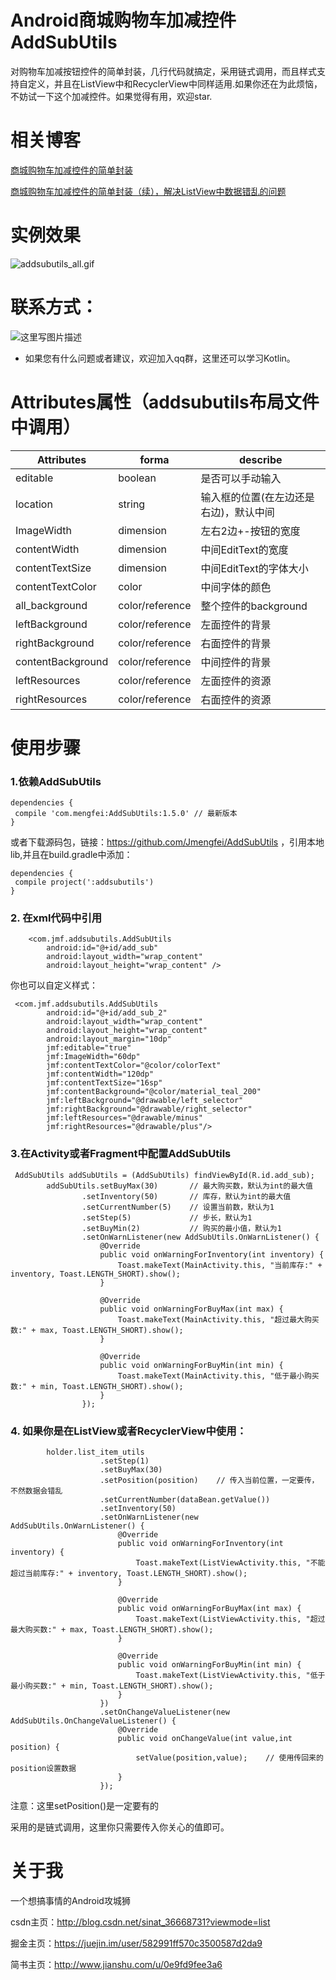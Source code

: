 # Android商城购物车加减控件AddSubUtils

对购物车加减按钮控件的简单封装，几行代码就搞定，采用链式调用，而且样式支持自定义，并且在ListView中和RecyclerView中同样适用.如果你还在为此烦恼，不妨试一下这个加减控件。如果觉得有用，欢迎star.

# 相关博客

[商城购物车加减控件的简单封装](http://blog.csdn.net/sinat_36668731/article/details/77163019)

[商城购物车加减控件的简单封装（续），解决ListView中数据错乱的问题](http://blog.csdn.net/sinat_36668731/article/details/77337091)


# 实例效果

![addsubutils_all.gif](http://upload-images.jianshu.io/upload_images/4894696-1d42719651921d20.gif?imageMogr2/auto-orient/strip)

# 联系方式：

![这里写图片描述](http://img.blog.csdn.net/20170809175419051?watermark/2/text/aHR0cDovL2Jsb2cuY3Nkbi5uZXQvc2luYXRfMzY2Njg3MzE=/font/5a6L5L2T/fontsize/400/fill/I0JBQkFCMA==/dissolve/70/gravity/SouthEast)

- 如果您有什么问题或者建议，欢迎加入qq群，这里还可以学习Kotlin。

# Attributes属性（addsubutils布局文件中调用）

| Attributes 	|forma	|describe|
| ----------- |-------|------- |
|editable	|boolean|是否可以手动输入|
|location	|string	|输入框的位置(在左边还是右边)，默认中间|
|ImageWidth	|dimension|左右2边+-按钮的宽度|
|contentWidth	|dimension|中间EditText的宽度|
|contentTextSize|dimension|中间EditText的字体大小|
|contentTextColor|color	|中间字体的颜色|
|all_background|color/reference|整个控件的background|
|leftBackground|color/reference|左面控件的背景|
|rightBackground|color/reference|右面控件的背景|
|contentBackground|color/reference|中间控件的背景|
|leftResources|color/reference|左面控件的资源|
|rightResources|color/reference|右面控件的资源|

# 使用步骤

### 1.依赖AddSubUtils
```
dependencies {
 compile 'com.mengfei:AddSubUtils:1.5.0' // 最新版本
}
```
或者下载源码包，链接：https://github.com/Jmengfei/AddSubUtils ，引用本地lib,并且在build.gradle中添加：
```
dependencies {
 compile project(':addsubutils')
}
```

### 2. 在xml代码中引用

```
    <com.jmf.addsubutils.AddSubUtils
        android:id="@+id/add_sub"
        android:layout_width="wrap_content"
        android:layout_height="wrap_content" />
```
你也可以自定义样式：

```
 <com.jmf.addsubutils.AddSubUtils
        android:id="@+id/add_sub_2"
        android:layout_width="wrap_content"
        android:layout_height="wrap_content"
        android:layout_margin="10dp"
        jmf:editable="true"
        jmf:ImageWidth="60dp"
        jmf:contentTextColor="@color/colorText"
        jmf:contentWidth="120dp"
        jmf:contentTextSize="16sp"
        jmf:contentBackground="@color/material_teal_200"
        jmf:leftBackground="@drawable/left_selector"
        jmf:rightBackground="@drawable/right_selector"
        jmf:leftResources="@drawable/minus"
        jmf:rightResources="@drawable/plus"/>
```

### 3.在Activity或者Fragment中配置AddSubUtils

```
 AddSubUtils addSubUtils = (AddSubUtils) findViewById(R.id.add_sub);
        addSubUtils.setBuyMax(30)       // 最大购买数，默认为int的最大值
                .setInventory(50)       // 库存，默认为int的最大值
                .setCurrentNumber(5)    // 设置当前数，默认为1
                .setStep(5)             // 步长，默认为1
                .setBuyMin(2)           // 购买的最小值，默认为1
                .setOnWarnListener(new AddSubUtils.OnWarnListener() {
                    @Override
                    public void onWarningForInventory(int inventory) {
                        Toast.makeText(MainActivity.this, "当前库存:" + inventory, Toast.LENGTH_SHORT).show();
                    }

                    @Override
                    public void onWarningForBuyMax(int max) {
                        Toast.makeText(MainActivity.this, "超过最大购买数:" + max, Toast.LENGTH_SHORT).show();
                    }

                    @Override
                    public void onWarningForBuyMin(int min) {
                        Toast.makeText(MainActivity.this, "低于最小购买数:" + min, Toast.LENGTH_SHORT).show();
                    }
                });
```

### 4. 如果你是在ListView或者RecyclerView中使用：

```
        holder.list_item_utils
                    .setStep(1)
                    .setBuyMax(30)
                    .setPosition(position)    // 传入当前位置，一定要传，不然数据会错乱
                    .setCurrentNumber(dataBean.getValue())
                    .setInventory(50)
                    .setOnWarnListener(new AddSubUtils.OnWarnListener() {
                        @Override
                        public void onWarningForInventory(int inventory) {
                            Toast.makeText(ListViewActivity.this, "不能超过当前库存:" + inventory, Toast.LENGTH_SHORT).show();
                        }

                        @Override
                        public void onWarningForBuyMax(int max) {
                            Toast.makeText(ListViewActivity.this, "超过最大购买数:" + max, Toast.LENGTH_SHORT).show();
                        }

                        @Override
                        public void onWarningForBuyMin(int min) {
                            Toast.makeText(ListViewActivity.this, "低于最小购买数:" + min, Toast.LENGTH_SHORT).show();
                        }
                    })
                    .setOnChangeValueListener(new AddSubUtils.OnChangeValueListener() {
                        @Override
                        public void onChangeValue(int value,int position) {
                            setValue(position,value);    // 使用传回来的position设置数据
                        }
                    });
```
注意：这里setPosition()是一定要有的

采用的是链式调用，这里你只需要传入你关心的值即可。

# 关于我

一个想搞事情的Android攻城狮

csdn主页：http://blog.csdn.net/sinat_36668731?viewmode=list

掘金主页：https://juejin.im/user/582991ff570c3500587d2da9

简书主页：http://www.jianshu.com/u/0e9fd9fee3a6
